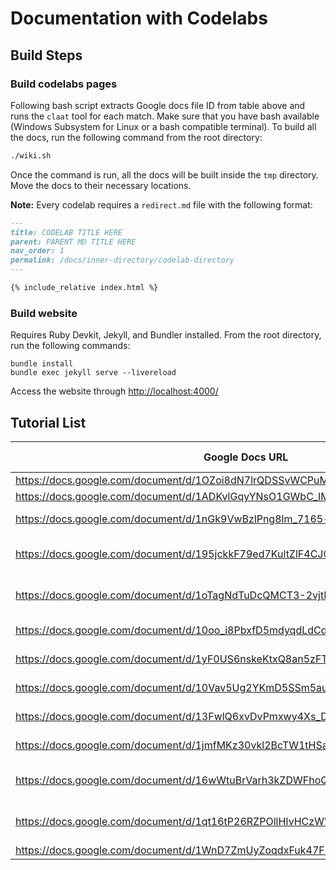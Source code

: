 # Documentation with Codelabs

## Build Steps

### Build codelabs pages

Following bash script extracts Google docs file ID from table above and runs the `claat` tool for each match.  Make sure that you have bash available (Windows Subsystem for Linux or a bash compatible terminal).  To build all the docs, run the following command from the root directory:

```bash
./wiki.sh
```

Once the command is run, all the docs will be built inside the `tmp` directory.  Move the docs to their necessary locations.

**Note:** Every codelab requires a `redirect.md` file with the following format:

```md
---
title: CODELAB TITLE HERE
parent: PARENT MD TITLE HERE
nav_order: 1
permalink: /docs/inner-directory/codelab-directory
---

{% include_relative index.html %}
```

### Build website

Requires Ruby Devkit, Jekyll, and Bundler installed.  From the root directory, run the following commands:

```
bundle install
bundle exec jekyll serve --livereload
```

Access the website through [http://localhost:4000/](http://localhost:4000/)

## Tutorial List

| Google Docs URL | Page Description |
| --------------- | ---------------- |
| https://docs.google.com/document/d/1OZoi8dN7lrQDSSvWCPuMv8nvMI7W8OV3j02xwb5M7Fg | "alta setup" |
| https://docs.google.com/document/d/1ADKvlGqyYNsO1GWbC_IMLlUqDtyXbufTBUpS-ogFNYA | "ssh setup" |
| https://docs.google.com/document/d/1nGk9VwBzlPng8lm_7165-hJBXtyRAjDdx1t0fhqv6xE | "local dev containers" |
| https://docs.google.com/document/d/195jckkF79ed7KultZlF4CJOO2nda3y3Vjm5ISLy_b1k | "dev container with vscode" |
| https://docs.google.com/document/d/1oTagNdTuDcQMCT3-2vjtK945VB_sJndbnfhoeSxOK24 | "dev container management" |
| https://docs.google.com/document/d/10oo_i8PbxfD5mdyqdLdCdvSJ_DFhRi7E5HRG2iagrZU | "file management" |
| https://docs.google.com/document/d/1yF0US6nskeKtxQ8an5zFTD3OvLwK6Eg2aI2ZcDiqKB0 | "job management" |
| https://docs.google.com/document/d/10Vav5Ug2YKmD5SSm5aurSyP_faW4IS1jV6P9Ad1rZr8 | "editing dockerfile" |
| https://docs.google.com/document/d/13FwlQ6xvDvPmxwy4Xs_DCEc-AdEoiMLyurkk7ymxn9s | "github codespaces" |
| https://docs.google.com/document/d/1jmfMKz30vkl2BcTW1tHSaQ1kPkbIwxjjdv2Vc0s4H5k | "ACCESS via Jetstream2" |
| https://docs.google.com/document/d/16wWtuBrVarh3kZDWFhoQt3M_pVxf5t6GhvIci9KRyqI | "printer driver installation - windows" |
| https://docs.google.com/document/d/1qt16tP26RZPOllHIvHCzWWv1KS7-M4Cs4tmr6eU16eU | "printer driver installation - macOS" |
| https://docs.google.com/document/d/1WnD7ZmUyZoqdxFuk47FHCdjoTVAfQJxDqoCi-qBqxOQ | "printer use" |
